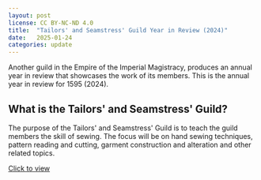```yaml
---
layout: post
license: CC BY-NC-ND 4.0
title:  "Tailors' and Seamstress' Guild Year in Review (2024)"
date:   2025-01-24
categories: update
---
```

Another guild in the Empire of the Imperial Magistracy, produces an annual year in review that showcases the work of its members. This is the annual year in review for 1595 (2024).

## What is the Tailors' and Seamstress' Guild?

The purpose of the Tailors' and Seamstress' Guild is to teach the guild members the skill of sewing. The focus will be on hand sewing techniques, pattern reading and cutting, garment construction and alteration and other related topics.

[Click to view](/assets/1595-Year-In-Review-Tailors-and-Seamstresses.pdf)